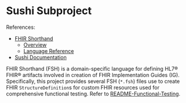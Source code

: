 # Sushi Subproject

References:

- [FHIR Shorthand](https://hl7.org/fhir/uv/shorthand/N2/index.html)
  - [Overview](https://hl7.org/fhir/uv/shorthand/N2/overview.html)
  - [Language Reference](https://hl7.org/fhir/uv/shorthand/N2/reference.html)
- [Sushi Documentation](https://fshschool.org/docs/sushi/)

FHIR Shorthand (FSH) is a domain-specific language for defining HL7® FHIR® artifacts involved in creation of
FHIR Implementation Guides (IG).
Specifically, this project provides several FSH (`*.fsh`) files use to create FHIR `StructureDefinition`s for
custom FHIR resources used for comprehensive functional testing.
Refer to [README-Functional-Testing](../../generator-datamodel-ftest/README-Functional-Testing.md).
